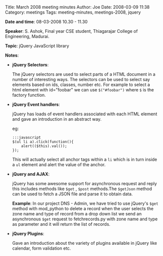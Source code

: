 Title: March 2008 meeting minutes
Author: Joe
Date: 2008-03-09 11:38
Category: meetings
Tags: meeting-minutes, meetings-2008, jquery

**Date and time**: 08-03-2008 10.30 - 11.30

**Speaker**: S. Ashok, Final year CSE student, Thiagarajar College of Engineering, Madurai.

**Topic**: jQuery JavaScript library

**Notes**:

* **jQuery Selectors**:

  The jQuery selectors are used to select parts of a HTML document in a number of interesting ways. The selectors can be used to select say elements based on ids, classes, number etc. For example to select a html element with id="foobar" we can use `$("#foobar")` where `$` is the factory function.

* **jQuery Event handlers**:

  jQuery has loads of event handlers associated with each HTML element and gave an introduction in an abstract way.

  eg:

      :::javascript
      $(ul li a).click(function(){
          alert(($this).val());
      });

  This will actually select all anchor tags within a `li` which is in turn inside a `ul` element and alert the value of the anchor.

* **jQuery and AJAX**:

  jQuery has some awesome support for asynchronous request and reply this includes methods like `$get` , `$post` methods.The `$getJson` method can be used to fetch a JSON file and parse it to obtain data.

  **Example**: In our project DNS - Admin, we have tried to use jQuery's `$get` method with mod_python to delete a record when the user selects the zone name and type of record from a drop down list we send an asynchronous `$get`
request to fetchrecords.py with zone name and type as parameter and it will return the list of records.

* **jQuery Plugins**:

  Gave an introduction about the variety of plugins available in jQuery like calendar, form validation etc.

